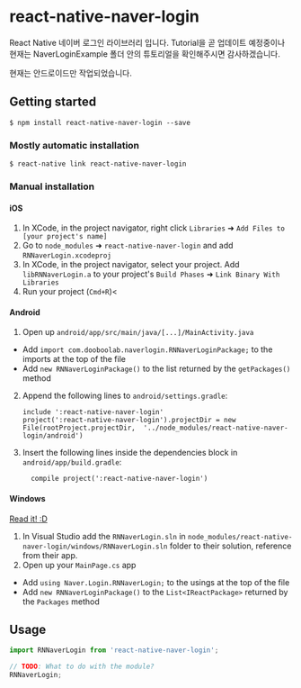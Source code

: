 
# react-native-naver-login
React Native 네이버 로그인 라이브러리 입니다.
Tutorial을 곧 업데이트 예정중이나 현재는 NaverLoginExample 폴더 안의
튜토리얼을 확인해주시면 감사하겠습니다.

현재는 안드로이드만 작업되었습니다.

## Getting started

`$ npm install react-native-naver-login --save`

### Mostly automatic installation

`$ react-native link react-native-naver-login`

### Manual installation


#### iOS

1. In XCode, in the project navigator, right click `Libraries` ➜ `Add Files to [your project's name]`
2. Go to `node_modules` ➜ `react-native-naver-login` and add `RNNaverLogin.xcodeproj`
3. In XCode, in the project navigator, select your project. Add `libRNNaverLogin.a` to your project's `Build Phases` ➜ `Link Binary With Libraries`
4. Run your project (`Cmd+R`)<

#### Android

1. Open up `android/app/src/main/java/[...]/MainActivity.java`
  - Add `import com.dooboolab.naverlogin.RNNaverLoginPackage;` to the imports at the top of the file
  - Add `new RNNaverLoginPackage()` to the list returned by the `getPackages()` method
2. Append the following lines to `android/settings.gradle`:
  	```
  	include ':react-native-naver-login'
  	project(':react-native-naver-login').projectDir = new File(rootProject.projectDir, 	'../node_modules/react-native-naver-login/android')
  	```
3. Insert the following lines inside the dependencies block in `android/app/build.gradle`:
  	```
      compile project(':react-native-naver-login')
  	```

#### Windows
[Read it! :D](https://github.com/ReactWindows/react-native)

1. In Visual Studio add the `RNNaverLogin.sln` in `node_modules/react-native-naver-login/windows/RNNaverLogin.sln` folder to their solution, reference from their app.
2. Open up your `MainPage.cs` app
  - Add `using Naver.Login.RNNaverLogin;` to the usings at the top of the file
  - Add `new RNNaverLoginPackage()` to the `List<IReactPackage>` returned by the `Packages` method


## Usage
```javascript
import RNNaverLogin from 'react-native-naver-login';

// TODO: What to do with the module?
RNNaverLogin;
```
  